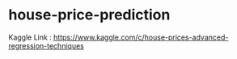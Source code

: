 # house-price-prediction

Kaggle Link : https://www.kaggle.com/c/house-prices-advanced-regression-techniques

